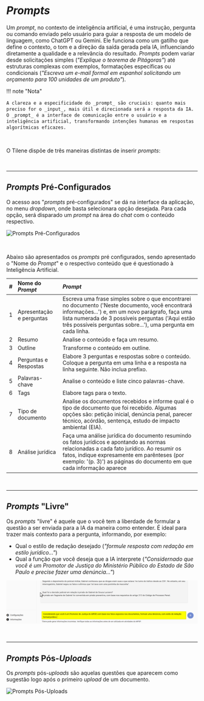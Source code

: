 # _Prompts_

Um _prompt_, no contexto de inteligência artificial, é uma instrução, pergunta ou comando enviado pelo usuário para guiar a resposta de um modelo de linguagem, como ChatGPT ou Gemini. Ele funciona como um gatilho que define o contexto, o tom e a direção da saída gerada pela IA, influenciando diretamente a qualidade e a relevância do resultado. _Prompts_ podem variar desde solicitações simples (_"Explique o teorema de Pitágoras"_) até estruturas complexas com exemplos, formatações específicas ou condicionais (_"Escreva um e-mail formal em espanhol solicitando um orçamento para 100 unidades de um produto"_).

!!! note "Nota"

    A clareza e a especificidade do _prompt_ são cruciais: quanto mais preciso for o _input_, mais útil e direcionada será a resposta da IA. O _prompt_ é a interface de comunicação entre o usuário e a inteligência artificial, transformando intenções humanas em respostas algorítmicas eficazes.

<br>

O Tilene dispõe de três maneiras distintas de inserir _prompts_:

<br>

---

## _Prompts_ Pré-Configurados

O acesso aos "_prompts_ pré-configurados" se dá na interface da aplicação, no menu _dropdown_, onde basta selecionara opção desejada. Para cada opção, será disparado um _prompt_ na área do _chat_ com o conteúdo respectivo.

![_Prompts_ Pré-Configurados](./../assets/images/prompts_pré.gif)

<br>

Abaixo são apresentados os _prompts_ pré configurados, sendo apresentado o "Nome do _Prompt_" e o respectivo conteúdo que é questionado à Inteligência Artificial.

|   # | Nome do _Prompt_         | _Prompt_                                                                                                                                                                                                                                                                   |
| --: | :----------------------- | :------------------------------------------------------------------------------------------------------------------------------------------------------------------------------------------------------------------------------------------------------------------------- |
|   1 | Apresentação e perguntas | Escreva uma frase simples sobre o que encontrarei no documento ('Neste documento, você encontrará informações...') e, em um novo parágrafo, faça uma lista numerada de 3 possíveis perguntas ('Aqui estão três possíveis perguntas sobre...'), uma pergunta em cada linha. |
|   2 | Resumo                   | Analise o conteúdo e faça um resumo.                                                                                                                                                                                                                                       |
|   3 | Outline                  | Transforme o conteúdo em outline.                                                                                                                                                                                                                                          |
|   4 | Perguntas e Respostas    | Elabore 3 perguntas e respostas sobre o conteúdo. Coloque a pergunta em uma linha e a resposta na linha seguinte. Não inclua prefixo.                                                                                                                                      |
|   5 | Palavras-chave           | Analise o conteúdo e liste cinco palavras-chave.                                                                                                                                                                                                                           |
|   6 | Tags                     | Elabore tags para o texto.                                                                                                                                                                                                                                                 |
|   7 | Tipo de documento        | Analise os documentos recebidos e informe qual é o tipo de documento que foi recebido. Algumas opções são: petição inicial, denúncia penal, parecer técnico, acórdão, sentença, estudo de impacto ambiental (EIA).                                                         |
|   8 | Análise jurídica         | Faça uma análise jurídica do documento resumindo os fatos jurídicos e apontando as normas relacionadas a cada fato jurídico. Ao resumir os fatos, indique expresamente em parênteses (por exemplo: '(p. 3)') as páginas do documento em que cada informação aparece        |

<br>

---

## _Prompts_ "Livre"

Os _prompts_ "livre" é aquele que o você tem a liberdade de formular a questão a ser enviada para a IA da maneira como entender. É ideal para trazer mais contexto para a pergunta, informando, por exemplo:

- Qual o estilo de redação desejado (_"formule resposta com redação em estilo jurídico..."_)
- Qual a função que você deseja que a IA interprete (_"Considernado que você é um Promotor de Justiça do Ministério Público do Estado de São Paulo e precise fazer uma denúncia..."_)

![_Prompts_ Livres](./../assets/images/prompts_livres.png)

<br>

---

## _Prompts_ Pós-_Uploads_

Os _prompts_ pós-_uploads_ são aquelas questões que aparecem como sugestão logo após o primeiro _upload_ de um documento.

![_Prompts_ Pós-_Uploads_](./../assets/images/prompts_pós.gif)
